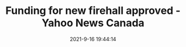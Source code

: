 ---
"title": "Funding for new firehall approved - Yahoo News Canada"
"date": "2021-9-16 19:44:14"
"feed_name": "GOOGLENEWSDRILLING"
"feed_website": "https://news.google.com/search?q=drilling%2Bincident&hl=en-US&gl=US&ceid=US:en"
"feed_rss": "https://news.google.com/rss/search?q=drilling%2Bincident&hl=en-US&gl=US&ceid=US:en"
"link": "https://ca.news.yahoo.com/funding-firehall-approved-194414823.html"
"file": "_posts/2021-1-1-5f5dcb62421dfe2d3933ba9c5b4f25258f0402e1.md"
"accident": "0"
"drilling": "0"
"dead": "0"
"injured": "0"
---